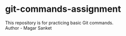 # git-commands-assignment
This repository is for practicing basic Git commands.
<br>
Author - Magar Sanket


